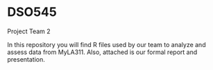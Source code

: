 # DSO545
Project Team 2

In this repository you will find R files used by our team to analyze and assess data from MyLA311.
Also, attached is our formal report and presentation.

